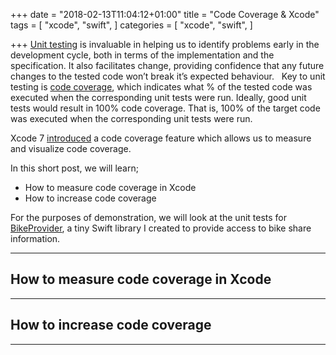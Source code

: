+++
date = "2018-02-13T11:04:12+01:00"
title = "Code Coverage & Xcode"
tags = [
    "xcode",
    "swift",
]
categories = [
    "xcode",
    "swift",
]

+++
[Unit testing](https://en.wikipedia.org/wiki/Unit_testing) is invaluable in helping us to identify problems early in the development cycle, both in terms of the implementation and the specification. It also facilitates change, providing confidence that any future changes to the tested code won’t break it’s expected behaviour.
 
Key to unit testing is [code coverage](https://en.wikipedia.org/wiki/Code_coverage), which indicates what % of the tested code was executed when the corresponding unit tests were run. Ideally, good unit tests would result in 100% code coverage. That is, 100% of the target code was executed when the corresponding unit tests were run. 

Xcode 7 [introduced](https://developer.apple.com/library/content/documentation/DeveloperTools/Conceptual/testing_with_xcode/chapters/07-code_coverage.html) a code coverage feature which allows us to measure and visualize code coverage.

In this short post, we will learn;

* How to measure code coverage in Xcode
* How to increase code coverage

For the purposes of demonstration, we will look at the unit tests for [BikeProvider](https://github.com/superpeteblaze/BikeProvider), a tiny Swift library I created to provide access to bike share information.

---

## How to measure code coverage in Xcode

---

## How to increase code coverage

---
